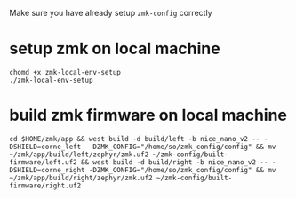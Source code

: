 Make sure you have already setup `zmk-config` correctly
# setup zmk on local machine
```
chomd +x zmk-local-env-setup
./zmk-local-env-setup
```

# build zmk firmware on local machine
```
cd $HOME/zmk/app && west build -d build/left -b nice_nano_v2 -- -DSHIELD=corne_left  -DZMK_CONFIG="/home/so/zmk_config/config" && mv ~/zmk/app/build/left/zephyr/zmk.uf2 ~/zmk-config/built-firmware/left.uf2 && west build -d build/right -b nice_nano_v2 -- -DSHIELD=corne_right -DZMK_CONFIG="/home/so/zmk_config/config" && mv ~/zmk/app/build/right/zephyr/zmk.uf2 ~/zmk-config/built-firmware/right.uf2
```
